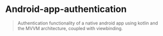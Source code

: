 # Android-app-authentication
> Authentication functionality of a native android app using kotlin and the MVVM architecture, coupled with viewbinding.

